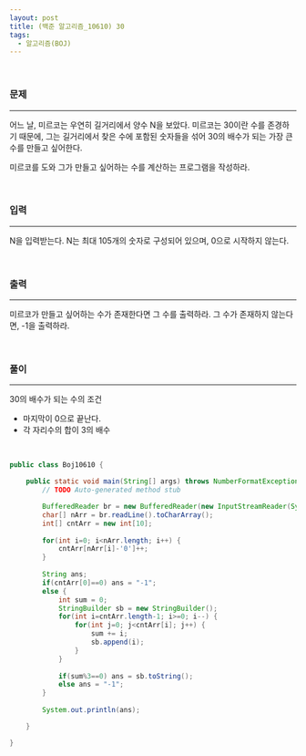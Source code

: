 ```yaml
---
layout: post
title: (백준 알고리즘_10610) 30
tags:
  - 알고리즘(BOJ)
---
```


<br>

### 문제

---

어느 날, 미르코는 우연히 길거리에서 양수 N을 보았다. 미르코는 30이란 수를 존경하기 때문에, 그는 길거리에서 찾은 수에 포함된 숫자들을 섞어 30의 배수가 되는 가장 큰 수를 만들고 싶어한다.

미르코를 도와 그가 만들고 싶어하는 수를 계산하는 프로그램을 작성하라.

<br>

### 입력

---

N을 입력받는다. N는 최대 105개의 숫자로 구성되어 있으며, 0으로 시작하지 않는다.

<br>

### 출력

---

미르코가 만들고 싶어하는 수가 존재한다면 그 수를 출력하라. 그 수가 존재하지 않는다면, -1을 출력하라.

<br>

### 풀이

---

30의 배수가 되는 수의 조건

- 마지막이 0으로 끝난다.
- 각 자리수의 합이 3의 배수

<br>

```java
public class Boj10610 {

	public static void main(String[] args) throws NumberFormatException, IOException {
		// TODO Auto-generated method stub

		BufferedReader br = new BufferedReader(new InputStreamReader(System.in));
		char[] nArr = br.readLine().toCharArray();
		int[] cntArr = new int[10];
		
		for(int i=0; i<nArr.length; i++) {
		    cntArr[nArr[i]-'0']++;
		}
		
		String ans;
		if(cntArr[0]==0) ans = "-1";
		else {
			int sum = 0;
			StringBuilder sb = new StringBuilder();
			for(int i=cntArr.length-1; i>=0; i--) {
				for(int j=0; j<cntArr[i]; j++) {
					sum += i;
					sb.append(i);
				}
			}
      
			if(sum%3==0) ans = sb.toString();
			else ans = "-1";
		}
		
		System.out.println(ans);

	}

}

```
